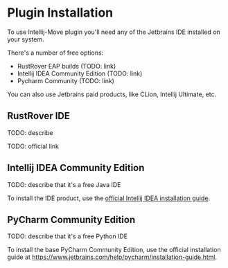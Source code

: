 # Plugin Installation

To use Intellij-Move plugin you'll need any of the Jetbrains IDE installed on your system. 

There's a number of free options:
* RustRover EAP builds (TODO: link)
* Intellij IDEA Community Edition (TODO: link)
* Pycharm Community (TODO: link)

You can also use Jetbrains paid products, like CLion, Intellij Ultimate, etc. 

## RustRover IDE

TODO: describe

TODO: official link

## Intellij IDEA Community Edition

TODO: describe that it's a free Java IDE

To install the IDE product, 
use the [official Intellij IDEA installation guide](https://www.jetbrains.com/help/idea/installation-guide.html).

## PyCharm Community Edition

TODO: describe that it's a free Python IDE

To install the base PyCharm Community Edition,
use the official installation guide at https://www.jetbrains.com/help/pycharm/installation-guide.html.



